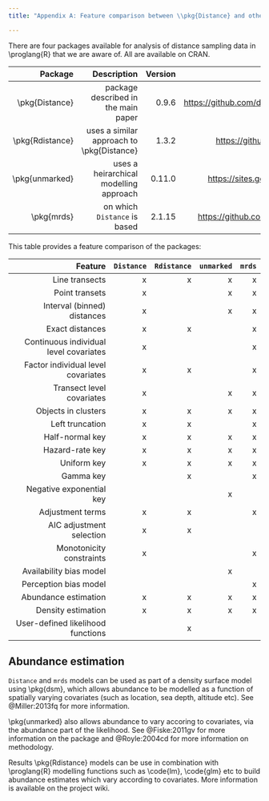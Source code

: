 ```yaml
---
title: "Appendix A: Feature comparison between \\pkg{Distance} and other packages"

---
```


There are four packages available for analysis of distance sampling data in \proglang{R} that we are aware of. All are available on CRAN.

Package  | Description  | Version  | Homepage
-------: | -----------: | -------: | ---------:
\pkg{Distance} | package described in the main paper | 0.9.6 | https://github.com/distancedevelopment/Distance
\pkg{Rdistance} | uses a similar approach to \pkg{Distance} | 1.3.2 | https://github.com/tmcd82070/Rdistance
\pkg{unmarked} | uses a heirarchical modelling approach | 0.11.0 | https://sites.google.com/site/unmarkedinfo/
\pkg{mrds}     | on which `Distance` is based  | 2.1.15 | https://github.com/distancedevelopment/mrds

This table provides a feature comparison of the packages:

Feature    |  `Distance` | `Rdistance` | `unmarked` | `mrds`
-------: | --------:  | ---------: | --------: | ----:
Line transects | x | x | x | x
Point transets | x | | x | x
Interval (binned) distances | x | | x | x
Exact distances | x | x | | x
Continuous individual level covariates | x |  | | x
Factor individual level covariates | x | x | | x
Transect level covariates | x |  | x | x
Objects in clusters | x | x | x | x
Left truncation | x  | x | | x
Half-normal key | x | x | x | x
Hazard-rate key | x | x |  x | x
Uniform key | x | x | x | x
Gamma key |  | x |  | x
Negative exponential key |  |  | x  |
Adjustment terms | x | x | | x
AIC adjustment selection | x | x | 
Monotonicity constraints | x |  | | x
Availability bias model | | | x |
Perception bias model | | | | x
Abundance estimation | x | x | x | x
Density estimation | x | x | x | x
User-defined likelihood functions | | x | | 


## Abundance estimation

`Distance` and `mrds` models can be used as part of a density surface model using \pkg{dsm}, which allows abundance to be modelled as a function of spatially varying covariates (such as location, sea depth, altitude etc). See @Miller:2013fq for more information.

\pkg{unmarked} also allows abundance to vary accoring to covariates, via the abundance part of the likelihood. See @Fiske:2011gv for more information on the package and @Royle:2004cd for more information on methodology.

Results \pkg{Rdistance} models can be use in combination with \proglang{R} modelling functions such as \code{lm}, \code{glm} etc to build abundance estimates which vary according to covariates. More information is available on the project wiki.






